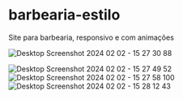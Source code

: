 # barbearia-estilo
Site para barbearia, responsivo e com animações


![Desktop Screenshot 2024 02 02 - 15 27 30 88](https://github.com/PauloVtl/barbearia-estilo/assets/94381670/20bbaa19-ed5f-4798-9e65-09d2ce9556ad)

![Desktop Screenshot 2024 02 02 - 15 27 49 52](https://github.com/PauloVtl/barbearia-estilo/assets/94381670/245e0323-6bd1-4adc-ab91-a3b4ee1c1bbd)
![Desktop Screenshot 2024 02 02 - 15 27 58 100](https://github.com/PauloVtl/barbearia-estilo/assets/94381670/52bcf833-7073-4f71-b2da-4423697ea549)
![Desktop Screenshot 2024 02 02 - 15 28 12 43](https://github.com/PauloVtl/barbearia-estilo/assets/94381670/27d89a44-9a2d-45af-a38a-3096ab0b5c57)

